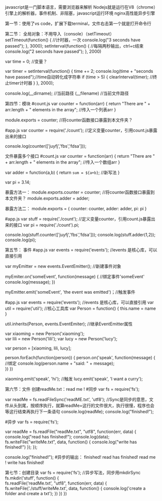 javascript是一门脚本语言，需要浏览器来解析
Nodejs就是运行在V8（chrome）引擎上的解析器，事件机制、非阻塞，javascript运行环境
nginx高性能异步引擎

第一节：使用了vs code，扩展下载terminal，文件右击第一个就是打开命令行

第二节：
全局对象：不用导入（console）（setTimeout）
setTimeout(function() {                     //计时器，一次
  console.log("3 seconds have passed");
}, 3000);
setInterval(function() {                    //每隔两秒输出，ctrl+c结束
  console.log("2 seconds have passed");
}, 2000)

var time = 0;                               //变量？

var timer = setInterval(function() {
  time += 2;
  console.log(time + "seconds have passed");//time自动转化成字符串
  if (time > 5) {
    clearInterval(timer);                   //终止timer计时器
  }
}, 2000);

console.log(__dirname);               //当前路径
(__filename) //当前文件路径


第四节：模块
#count.js
var counter = function(arr) {
	return "There are " + arr.length + " elements in the array"; //传入一个列表arr
}

module.exports = counter; //将counter函数接口暴露到本文件夹？

#app.js
var counter = require('./count'); //定义变量counter，引用count.js暴露出来的接口

console.log(counter(['juyfj','fbs','fdsa']));


文件暴露多个接口
#count.js
var counter = function(arr) {
	return "There are " + arr.length + " elements in the array"; //传入一个数组arr
}

var adder = function(a,b) {
	return `sum = ${a+b}`;  //新写法
}

var pi = 3.14;

暴露方法一：	module.exports.counter = counter; //将counter函数接口暴露到本文件夹？
		module.exports.adder = adder;

暴露方法二：	module.exports = {
			counter: counter,
			adder: adder,
			pi: pi
		}

#app.js
var stuff = require('./count'); //定义变量counter，引用count.js暴露出来的接口
var pi = require('./count').pi;

console.log(stuff.counter(['juyfj','fbs','fdsa']));
console.log(stuff.adder(1,2));
console.log(pi);



第五节：
事件
#app.js
var events = require('events');  //events 是核心库，可以直接引用

var myEmitter = new events.EventEmitter(); //新建事件对象

myEmiter.on('someEvent', function(message) { //绑定事件'someEvent'
	console.log(message);
})

myEmitter.emit('someEvent', 'the event was emitted')；//触发事件


#app.js
var events = require('events');  //events 是核心库，可以直接引用
var util = require('util');	//核心工具库
var Person = function() {
	this.name = name
}

util.inherits(Person, events.EventEmiter);		//继承EventEmitter属性

var xiaoming = new Person('xiaoming');		
var lili = new Person('lili');
var lucy = new Person('lucy');

var person = [xiaoming, lili, lucy];

person.forEach(function(person)) {
	person.on('speak', function(message) {		//绑定
		console.log(person.name + "said: " + message);	
	})
})

xiaoming.emit('speak', 'hi');				//触发
lucy.emit('speak', 'I want a curry');


第六节：文件
创建readMe.txt：read me !
#同步
var fs = require('fs');

var readMe = fs.readFileSync('readME.txt', 'utf8');	//Sync是同步的意思，文件从头到尾，按顺序执行，就算readMe=这行的文件很大，执行很慢，程序也会等这行结束再执行下一条语句
console.log(readMe);
console.log("finished!");

#异步
var fs = require('fs');

var readMe = fs.readFile("readMe.txt", "utf8", function(err, data) {
	console.log("read has finished!");
	console.log(data);
	fs.writeFile("writeMe.txt", data, function() {
		console.log("write has finished!")
	});
});	

console.log("finished!");
#异步的输出：
finished!
read has finished! 
read me !
write has finished!



第七节：创建目录
var fs = require('fs');
//异步写法，同步用mkdirSync
fs.mkdir('stuff', function() {					
    fs.readFile('readMe.txt', "utf8", function(err, data) {
        fs.writeFile('./stuff/writeMe.txt', data, function() {
            console.log('create a folder and create a txt');
        })
    })
})
